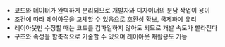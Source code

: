 - 코드와 데이터가 완벽하게 분리되므로 개발자와 디자이너의 분담 작업이 용이
- 조건에 따라 레이아웃을 교체할 수 있음으로 호환성 확보, 국제화에 유리
- 레이아웃만 수정할 때는 코드를 컴파일하지 않아도 되므로 개발 속도가 빨라진다
- 구조와 속성을 함축적으로 기술할 수 있으며 레이아웃 재활용도 가능

